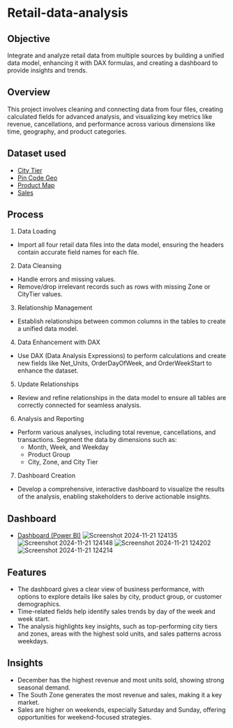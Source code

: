 # Retail-data-analysis
## Objective
Integrate and analyze retail data from multiple sources by building a unified data model, enhancing it with DAX formulas, and creating a dashboard to provide insights and trends.
## Overview
This project involves cleaning and connecting data from four files, creating calculated fields for advanced analysis, and visualizing key metrics like revenue, cancellations, and performance across various dimensions like time, geography, and product categories.
## Dataset used
- <a href="https://github.com/SourabhaSekharRout/Retail-data-analysis/blob/main/Mod3_Raw_CityTier_v0.1.csv">City Tier</a>
- <a href="https://github.com/SourabhaSekharRout/Retail-data-analysis/blob/main/Mod3_Raw_PinCodeGeo_v0.1.xlsx">Pin Code Geo</a>
- <a href="https://github.com/SourabhaSekharRout/Retail-data-analysis/blob/main/Mod3_Raw_ProductMap_v0.1.csv">Product Map</a>
- <a href="https://github.com/SourabhaSekharRout/Retail-data-analysis/blob/main/Mod3_Raw_Sales_v0.1.xlsx">Sales</a>
## Process
1. Data Loading
- Import all four retail data files into the data model, ensuring the headers contain accurate field names for each file.
2. Data Cleansing
- Handle errors and missing values.
- Remove/drop irrelevant records such as rows with missing Zone or CityTier values.
3. Relationship Management
- Establish relationships between common columns in the tables to create a unified data model.
4. Data Enhancement with DAX
- Use DAX (Data Analysis Expressions) to perform calculations and create new fields like Net_Units, OrderDayOfWeek, and OrderWeekStart to enhance the dataset.
5. Update Relationships
- Review and refine relationships in the data model to ensure all tables are correctly connected for seamless analysis.
6. Analysis and Reporting
- Perform various analyses, including total revenue, cancellations, and transactions. Segment the data by dimensions such as:
  - Month, Week, and Weekday
  - Product Group
  - City, Zone, and City Tier
7. Dashboard Creation
- Develop a comprehensive, interactive dashboard to visualize the results of the analysis, enabling stakeholders to derive actionable insights.
## Dashboard
- <a href="https://github.com/SourabhaSekharRout/Retail-data-analysis/blob/main/Retail%20Data%20Analysis%20(Power%20BI).pbix">Dashboard (Power BI)</a>
![Screenshot 2024-11-21 124135](https://github.com/user-attachments/assets/4783bfde-787f-471b-b59d-ddb87df39bcf)
![Screenshot 2024-11-21 124148](https://github.com/user-attachments/assets/034bb8c1-cded-47bc-8ded-1e1cdcfa5aba)
![Screenshot 2024-11-21 124202](https://github.com/user-attachments/assets/290f1e34-d3bd-400a-8733-8671fa0ae05f)
![Screenshot 2024-11-21 124214](https://github.com/user-attachments/assets/628601ed-bdbb-416f-8852-0d22a3e61878)
## Features
-	The dashboard gives a clear view of business performance, with options to explore details like sales by city, product group, or customer demographics.
-	Time-related fields help identify sales trends by day of the week and week start.
-	The analysis highlights key insights, such as top-performing city tiers and zones, areas with the highest sold units, and sales patterns across weekdays.
## Insights
-	December has the highest revenue and most units sold, showing strong seasonal demand.
-	The South Zone generates the most revenue and sales, making it a key market.
-	Sales are higher on weekends, especially Saturday and Sunday, offering opportunities for weekend-focused strategies.
